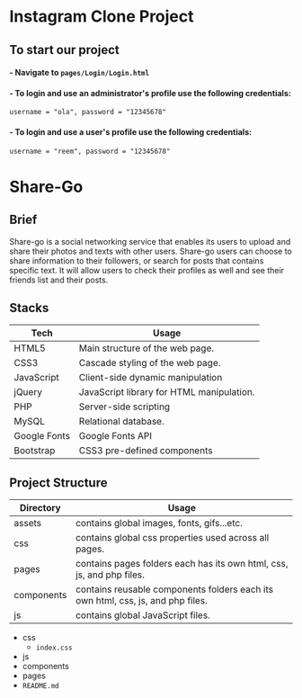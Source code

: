 # Instagram Clone Project
## To start our project
#### - Navigate to `pages/Login/Login.html`
#### - To login and use an **administrator's profile** use the following credentials:
`username = "ola", password = "12345678"`
#### - To login and use a **user's profile** use the following credentials:
`username = "reem", password = "12345678"`

# Share-Go
## Brief

Share-go is a social networking service that enables its users to 
upload and share their photos and texts with other users. 
Share-go users can choose to share information to their 
followers, or search for posts that contains specific text. It will 
allow users to check their profiles as well and see their friends 
list and their posts.

## Stacks

| Tech         | Usage                                     |
|--------------|-------------------------------------------|
| HTML5        | Main structure of the web page.           |
| CSS3         | Cascade styling of the web page.          |
| JavaScript   | Client-side dynamic manipulation          |
| jQuery       | JavaScript library for HTML manipulation. |
| PHP          | Server-side scripting                     |
| MySQL        | Relational database.                      |
| Google Fonts | Google Fonts API                          |
| Bootstrap    | CSS3 pre-defined components               |


## Project Structure

| Directory  | Usage                                                                           |
|------------|---------------------------------------------------------------------------------|
| assets     | contains global images, fonts, gifs...etc.                                      |
| css        | contains global css properties used across all pages.                           |
| pages      | contains pages folders each has its own html, css, js, and php files.           |
| components | contains reusable components folders each its own html, css, js, and php files. |
| js         | contains global JavaScript files.                                               |

 - css
	 - `index.css`
 - js
 - components
 - pages
 - `README.md`
